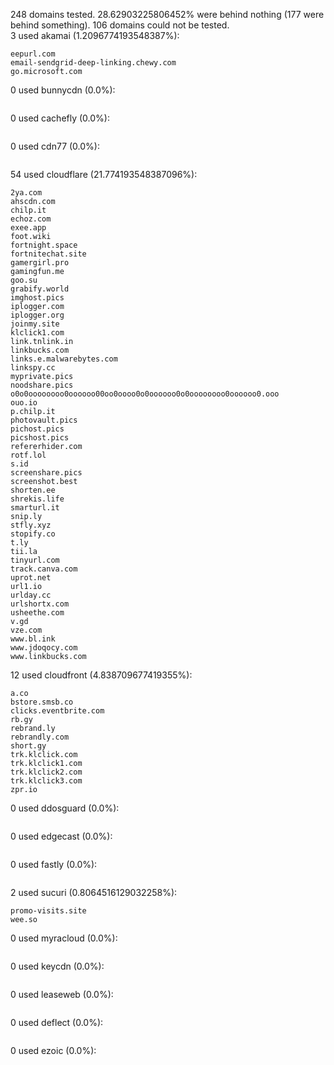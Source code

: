 248 domains tested. 28.62903225806452% were behind nothing (177 were behind something). 106 domains could not be tested.<br>
3 used akamai (1.2096774193548387%):
```
eepurl.com
email-sendgrid-deep-linking.chewy.com
go.microsoft.com
```

0 used bunnycdn (0.0%):
```

```

0 used cachefly (0.0%):
```

```

0 used cdn77 (0.0%):
```

```

54 used cloudflare (21.774193548387096%):
```
2ya.com
ahscdn.com
chilp.it
echoz.com
exee.app
foot.wiki
fortnight.space
fortnitechat.site
gamergirl.pro
gamingfun.me
goo.su
grabify.world
imghost.pics
iplogger.com
iplogger.org
joinmy.site
klclick1.com
link.tnlink.in
linkbucks.com
links.e.malwarebytes.com
linkspy.cc
myprivate.pics
noodshare.pics
o0o0oooooooo0oooooo00oo0oooo0o0oooooo0o0oooooooo0oooooo0.ooo
ouo.io
p.chilp.it
photovault.pics
pichost.pics
picshost.pics
refererhider.com
rotf.lol
s.id
screenshare.pics
screenshot.best
shorten.ee
shrekis.life
smarturl.it
snip.ly
stfly.xyz
stopify.co
t.ly
tii.la
tinyurl.com
track.canva.com
uprot.net
url1.io
urlday.cc
urlshortx.com
usheethe.com
v.gd
vze.com
www.bl.ink
www.jdoqocy.com
www.linkbucks.com
```

12 used cloudfront (4.838709677419355%):
```
a.co
bstore.smsb.co
clicks.eventbrite.com
rb.gy
rebrand.ly
rebrandly.com
short.gy
trk.klclick.com
trk.klclick1.com
trk.klclick2.com
trk.klclick3.com
zpr.io
```

0 used ddosguard (0.0%):
```

```

0 used edgecast (0.0%):
```

```

0 used fastly (0.0%):
```

```

2 used sucuri (0.8064516129032258%):
```
promo-visits.site
wee.so
```

0 used myracloud (0.0%):
```

```

0 used keycdn (0.0%):
```

```

0 used leaseweb (0.0%):
```

```

0 used deflect (0.0%):
```

```

0 used ezoic (0.0%):
```

```
